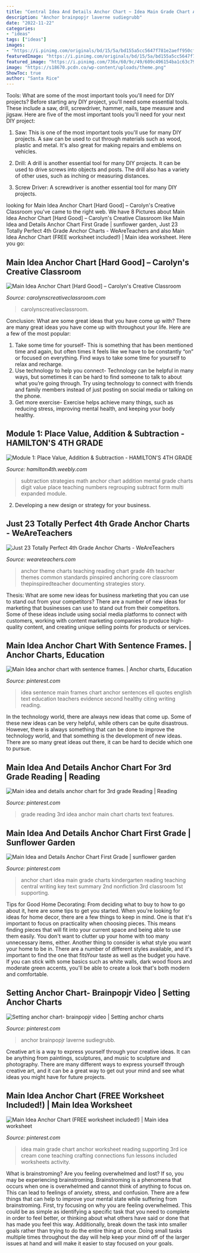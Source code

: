 ```yaml
---
title: "Central Idea And Details Anchor Chart ~ Idea Main Grade Chart Anchor Worksheet Reading Supporting 3rd Ice Cream Cone Teaching Crafting Connections Fun Lessons Included Worksheets Activity"
description: "Anchor brainpopjr laverne sudiegrubb"
date: "2022-11-22"
categories:
- "ideas"
tags: ["ideas"]
images:
- "https://i.pinimg.com/originals/bd/15/5a/bd155a5cc5647f781e2aeff950cf5500.jpg"
featuredImage: "https://i.pinimg.com/originals/bd/15/5a/bd155a5cc5647f781e2aeff950cf5500.jpg"
featured_image: "https://i.pinimg.com/736x/60/9c/49/609c496154ba1c63c79001b8d05baba9.jpg"
image: "https://s18670.pcdn.co/wp-content/uploads/theme.png"
ShowToc: true
author: "Santa Rice"
---
```



Tools: What are some of the most important tools you'll need for DIY projects?
Before starting any DIY project, you'll need some essential tools. These include a saw, drill, screwdriver, hammer, nails, tape measure and jigsaw. Here are five of the most important tools you'll need for your next DIY project: 
1) Saw: This is one of the most important tools you'll use for many DIY projects. A saw can be used to cut through materials such as wood, plastic and metal. It's also great for making repairs and emblems on vehicles. 

2) Drill: A drill is another essential tool for many DIY projects. It can be used to drive screws into objects and posts. The drill also has a variety of other uses, such as inching or measuring distances. 

3) Screw Driver: A screwdriver is another essential tool for many DIY projects.

	

		
looking for Main Idea Anchor Chart [Hard Good] – Carolyn&#039;s Creative Classroom you've came to the right web. We have 8 Pictures about Main Idea Anchor Chart [Hard Good] – Carolyn&#039;s Creative Classroom like Main Idea and Details Anchor Chart First Grade | sunflower garden, Just 23 Totally Perfect 4th Grade Anchor Charts - WeAreTeachers and also Main Idea Anchor Chart (FREE worksheet included!) | Main idea worksheet. Here you go:
		
    
## Main Idea Anchor Chart [Hard Good] – Carolyn&#039;s Creative Classroom

<img loading=lazy src="https://i0.wp.com/carolynscreativeclassroom.com/wp-content/uploads/2020/02/20200222_133313-rotated.jpg?fit=900%2C1200&amp;ssl=1" onerror="this.onerror=null;this.src='https://tse4.mm.bing.net/th?id=OIP.vpTOVB7Dt7xC094fT2Bd1QHaJ4&amp;pid=15.1';" alt="Main Idea Anchor Chart [Hard Good] – Carolyn&#039;s Creative Classroom">

_Source: carolynscreativeclassroom.com_

>carolynscreativeclassroom. 

	

Conclusion: What are some great ideas that you have come up with?
There are many great ideas you have come up with throughout your life. Here are a few of the most popular: 
1. Take some time for yourself- This is something that has been mentioned time and again, but often times it feels like we have to be constantly “on” or focused on everything. Find ways to take some time for yourself to relax and recharge. 
2. Use technology to help you connect- Technology can be helpful in many ways, but sometimes it can be hard to find someone to talk to about what you’re going through. Try using technology to connect with friends and family members instead of just posting on social media or talking on the phone. 
3. Get more exercise- Exercise helps achieve many things, such as reducing stress, improving mental health, and keeping your body healthy.

    
## Module 1: Place Value, Addition &amp; Subtraction - HAMILTON&#039;S 4TH GRADE

<img loading=lazy src="http://hamilton4th.weebly.com/uploads/5/5/3/2/55324607/2044374_orig.jpg" onerror="this.onerror=null;this.src='https://tse1.mm.bing.net/th?id=OIP.mLymWTnkSeh9sLHWSQE8LQHaJ4&amp;pid=15.1';" alt="Module 1: Place Value, Addition &amp; Subtraction - HAMILTON&#039;S 4TH GRADE">

_Source: hamilton4th.weebly.com_

>subtraction strategies math anchor chart addition mental grade charts digit value place teaching numbers regrouping subtract form multi expanded module. 

	

2. Developing a new design or strategy for your business.

    
## Just 23 Totally Perfect 4th Grade Anchor Charts - WeAreTeachers

<img loading=lazy src="https://s18670.pcdn.co/wp-content/uploads/theme.png" onerror="this.onerror=null;this.src='https://tse4.mm.bing.net/th?id=OIP.xXSn2G9w81LM4JdMK7J_FQAAAA&amp;pid=15.1';" alt="Just 23 Totally Perfect 4th Grade Anchor Charts - WeAreTeachers">

_Source: weareteachers.com_

>anchor theme charts teaching reading chart grade 4th teacher themes common standards pinspired anchoring core classroom thepinspiredteacher documenting strategies story. 

	

Thesis: What are some new ideas for business marketing that you can use to stand out from your competitors?
There are a number of new ideas for marketing that businesses can use to stand out from their competitors. Some of these ideas include using social media platforms to connect with customers, working with content marketing companies to produce high-quality content, and creating unique selling points for products or services.

    
## Main Idea Anchor Chart With Sentence Frames. | Anchor Charts, Education

<img loading=lazy src="https://i.pinimg.com/originals/bd/15/5a/bd155a5cc5647f781e2aeff950cf5500.jpg" onerror="this.onerror=null;this.src='https://tse2.mm.bing.net/th?id=OIP.HHvahVA12rJJhJLugw-SxwHaJ4&amp;pid=15.1';" alt="Main Idea anchor chart with sentence frames. | Anchor charts, Education">

_Source: pinterest.com_

>idea sentence main frames chart anchor sentences ell quotes english text education teachers evidence second healthy citing writing reading. 

	

In the technology world, there are always new ideas that come up. Some of these new ideas can be very helpful, while others can be quite disastrous. However, there is always something that can be done to improve the technology world, and that something is the development of new ideas. There are so many great ideas out there, it can be hard to decide which one to pursue.

    
## Main Idea And Details Anchor Chart For 3rd Grade Reading | Reading

<img loading=lazy src="https://i.pinimg.com/736x/5e/13/f4/5e13f44c4b3ea8b30f9b61ad703be1cb--poster-ideas-rd-grade-reading.jpg" onerror="this.onerror=null;this.src='https://tse3.mm.bing.net/th?id=OIP.lhsSqu6pm_NY145aAthCIQHaHa&amp;pid=15.1';" alt="Main idea and details anchor chart for 3rd grade Reading | Reading">

_Source: pinterest.com_

>grade reading 3rd idea anchor main chart charts text features. 

	

	

    
## Main Idea And Details Anchor Chart First Grade | Sunflower Garden

<img loading=lazy src="https://i.pinimg.com/736x/c9/61/49/c96149e2d034ee710eeb493b082e7db4--main-idea-anchor-chart-first-grade-rd-grade-main-idea.jpg?b=t" onerror="this.onerror=null;this.src='https://tse2.mm.bing.net/th?id=OIP.n5IHzNsxt68-ajs_LN_nOQHaJm&amp;pid=15.1';" alt="Main Idea and Details Anchor Chart First Grade | sunflower garden">

_Source: pinterest.com_

>anchor chart idea main grade charts kindergarten reading teaching central writing key text summary 2nd nonfiction 3rd classroom 1st supporting. 

	

Tips for Good Home Decorating: From deciding what to buy to how to go about it, here are some tips to get you started.
When you're looking for ideas for home decor, there are a few things to keep in mind. One is that it's important to focus on practicality when choosing pieces. This means finding pieces that will fit into your current space and being able to use them easily. You don't want to clutter up your home with too many unnecessary items, either. Another thing to consider is what style you want your home to be in. There are a number of different styles available, and it's important to find the one that fitsYour taste as well as the budget you have. If you can stick with some basics such as white walls, dark wood floors and moderate green accents, you'll be able to create a look that's both modern and comfortable.

    
## Setting Anchor Chart- Brainpopjr Video | Setting Anchor Charts

<img loading=lazy src="https://i.pinimg.com/736x/dd/57/ff/dd57ff7d5f9c4cc77c5596a4b4d21539.jpg" onerror="this.onerror=null;this.src='https://tse3.mm.bing.net/th?id=OIP.akTVtS3MkJYGHr0V71GCFgHaJ3&amp;pid=15.1';" alt="Setting anchor chart- brainpopjr video | Setting anchor charts">

_Source: pinterest.com_

>anchor brainpopjr laverne sudiegrubb. 

	

Creative art is a way to express yourself through your creative ideas. It can be anything from paintings, sculptures, and music to sculpture and photography. There are many different ways to express yourself through creative art, and it can be a great way to get out your mind and see what ideas you might have for future projects.

    
## Main Idea Anchor Chart (FREE Worksheet Included!) | Main Idea Worksheet

<img loading=lazy src="https://i.pinimg.com/736x/60/9c/49/609c496154ba1c63c79001b8d05baba9.jpg" onerror="this.onerror=null;this.src='https://tse2.mm.bing.net/th?id=OIP.UIE7RJw3IiPzTtOMDKKflAHaJ4&amp;pid=15.1';" alt="Main Idea Anchor Chart (FREE worksheet included!) | Main idea worksheet">

_Source: pinterest.com_

>idea main grade chart anchor worksheet reading supporting 3rd ice cream cone teaching crafting connections fun lessons included worksheets activity. 

	

What is brainstroming?
Are you feeling overwhelmed and lost? If so, you may be experiencing brainstroming. Brainstroming is a phenomena that occurs when one is overwhelmed and cannot think of anything to focus on. This can lead to feelings of anxiety, stress, and confusion. There are a few things that can help to improve your mental state while suffering from brainstroming. First, try focusing on why you are feeling overwhelmed. This could be as simple as identifying a specific task that you need to complete in order to feel better, or thinking about what others have said or done that has made you feel this way. Additionally, break down the task into smaller goals rather than trying to do the entire thing at once. Doing small tasks multiple times throughout the day will help keep your mind off of the larger issues at hand and will make it easier to stay focused on your goals.

